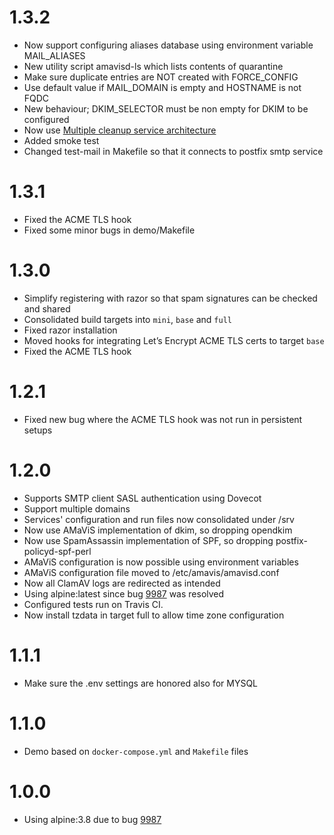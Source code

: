 # 1.3.2
- Now support configuring aliases database using environment variable MAIL_ALIASES
- New utility script amavisd-ls which lists contents of quarantine
- Make sure duplicate entries are NOT created with FORCE_CONFIG
- Use default value if MAIL_DOMAIN is empty and HOSTNAME is not FQDC
- New behaviour; DKIM_SELECTOR must be non empty for DKIM to be configured
- Now use [Multiple cleanup service architecture](https://amavis.org/README.postfix.html#d0e1038)
- Added smoke test
- Changed test-mail in Makefile so that it connects to postfix smtp service

# 1.3.1
- Fixed the ACME TLS hook
- Fixed some minor bugs in demo/Makefile

# 1.3.0
- Simplify registering with razor so that spam signatures can be checked and shared
- Consolidated build targets into `mini`, `base` and `full`
- Fixed razor installation
- Moved hooks for integrating Let’s Encrypt ACME TLS certs to target `base`
- Fixed the ACME TLS hook

# 1.2.1
- Fixed new bug where the ACME TLS hook was not run in persistent setups

# 1.2.0
- Supports SMTP client SASL authentication using Dovecot
- Support multiple domains
- Services' configuration and run files now consolidated under /srv
- Now use AMaViS implementation of dkim, so dropping opendkim
- Now use SpamAssassin implementation of SPF, so dropping postfix-policyd-spf-perl
- AMaViS configuration is now possible using environment variables
- AMaViS configuration file moved to /etc/amavis/amavisd.conf
- Now all ClamAV logs are redirected as intended
- Using alpine:latest since bug [9987](https://bugs.alpinelinux.org/issues/9987) was resolved
- Configured tests run on Travis CI.
- Now install tzdata in target full to allow time zone configuration

# 1.1.1
- Make sure the .env settings are honored also for MYSQL

# 1.1.0
- Demo based on `docker-compose.yml` and `Makefile` files

# 1.0.0
- Using alpine:3.8 due to bug [9987](https://bugs.alpinelinux.org/issues/9987)
